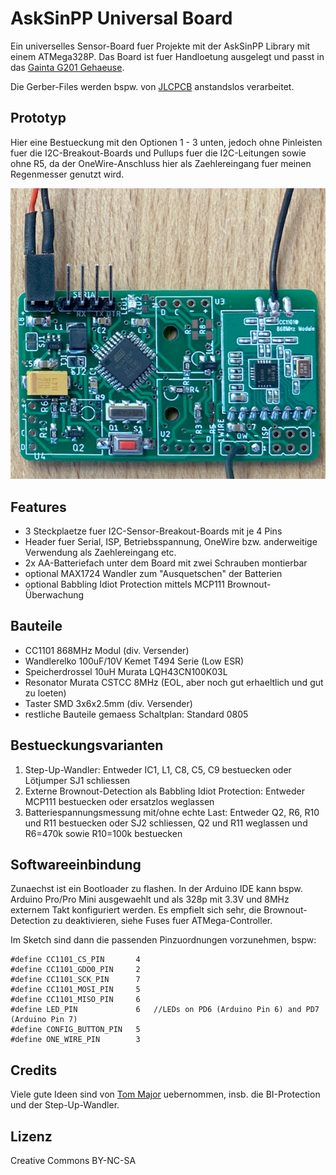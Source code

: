 # AskSinPP Universal Board

Ein universelles Sensor-Board fuer Projekte mit der AskSinPP Library mit einem ATMega328P. Das Board ist fuer Handloetung ausgelegt und passt in das [Gainta G201 Gehaeuse](http://www.gainta.com/de/g201.html).

Die Gerber-Files werden bspw. von [JLCPCB](https://jlcpcb.com/) anstandslos verarbeitet.


## Prototyp

Hier eine Bestueckung mit den Optionen 1 - 3 unten, jedoch ohne Pinleisten fuer die I2C-Breakout-Boards und Pullups fuer die I2C-Leitungen sowie ohne R5, da der OneWire-Anschluss hier als Zaehlereingang fuer meinen Regenmesser genutzt wird.

![AskSinPP Universal Board](Images/AskSinPPUniversalBoard.png)


## Features

- 3 Steckplaetze fuer I2C-Sensor-Breakout-Boards mit je 4 Pins
- Header fuer Serial, ISP, Betriebsspannung, OneWire bzw. anderweitige Verwendung als Zaehlereingang etc.
- 2x AA-Batteriefach unter dem Board mit zwei Schrauben montierbar
- optional MAX1724 Wandler zum "Ausquetschen" der Batterien
- optional Babbling Idiot Protection mittels MCP111 Brownout-Überwachung


## Bauteile

- CC1101 868MHz Modul (div. Versender)
- Wandlerelko 100uF/10V Kemet T494 Serie (Low ESR)
- Speicherdrossel 10uH Murata LQH43CN100K03L
- Resonator Murata CSTCC 8MHz (EOL, aber noch gut erhaeltlich und gut zu loeten)
- Taster SMD 3x6x2.5mm (div. Versender)
- restliche Bauteile gemaess Schaltplan: Standard 0805


## Bestueckungsvarianten

1. Step-Up-Wandler: Entweder IC1, L1, C8, C5, C9 bestuecken oder Lötjumper SJ1 schliessen
2. Externe Brownout-Detection als Babbling Idiot Protection: Entweder MCP111 bestuecken oder ersatzlos weglassen
3. Batteriespannungsmessung mit/ohne echte Last: Entweder Q2, R6, R10 und R11 bestuecken oder SJ2 schliessen, Q2 und R11 weglassen und R6=470k sowie R10=100k bestuecken


## Softwareeinbindung

Zunaechst ist ein Bootloader zu flashen. In der Arduino IDE kann bspw. Arduino Pro/Pro Mini ausgewaehlt und als 328p mit 3.3V und 8MHz externem Takt konfiguriert werden. Es empfielt sich sehr, die Brownout-Detection zu deaktivieren, siehe Fuses fuer ATMega-Controller.


Im Sketch sind dann die passenden Pinzuordnungen vorzunehmen, bspw:
```
#define CC1101_CS_PIN       4
#define CC1101_GDO0_PIN     2
#define CC1101_SCK_PIN      7
#define CC1101_MOSI_PIN     5
#define CC1101_MISO_PIN     6
#define LED_PIN             6   //LEDs on PD6 (Arduino Pin 6) and PD7 (Arduino Pin 7)
#define CONFIG_BUTTON_PIN   5
#define ONE_WIRE_PIN        3
```


## Credits

Viele gute Ideen sind von [Tom Major](https://github.com/TomMajor/SmartHome) uebernommen, insb. die BI-Protection und der Step-Up-Wandler.


## Lizenz

Creative Commons BY-NC-SA
